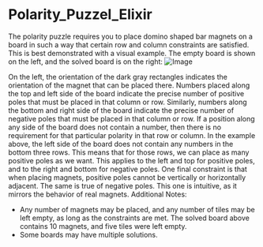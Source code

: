 # Polarity_Puzzel_Elixir

The polarity puzzle requires you to place domino shaped bar magnets on a board in such a way that certain row and column constraints are satisfied. This is best demonstrated with a visual example. The empty board is shown on the left, and the solved board is on the right:
![Image](https://github.com/user-attachments/assets/42cc15a4-438d-485a-a45c-0072632507a3)

On the left, the orientation of the dark gray rectangles indicates the orientation of the magnet that can be placed there.
Numbers placed along the top and left side of the board indicate the precise number of positive poles that must be placed in that column or row. Similarly, numbers along the bottom and right side of the board indicate the precise number of negative poles that must be placed in that column or row.
If a position along any side of the board does not contain a number, then there is no requirement for that particular polarity in that row or column. In the example above, the left side of the board does not contain any numbers in the bottom three rows. This means that for those rows, we can place as many positive poles as we want. This applies to the left and top for positive poles, and to the right and bottom for negative poles.
One final constraint is that when placing magnets, positive poles cannot be vertically or horizontally adjacent. The same is true of negative poles. This one is intuitive, as it mirrors the behavior of real magnets.
Additional Notes:
- Any number of magnets may be placed, and any number of tiles may be left empty, as long as the constraints are met. The solved board above contains 10 magnets, and five tiles were left empty.
- Some boards may have multiple solutions.
